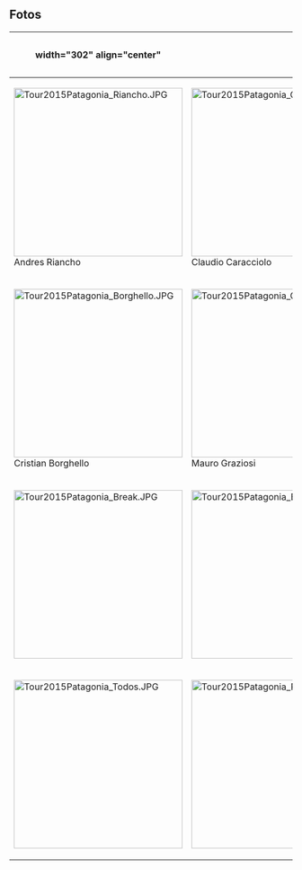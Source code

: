 ## Fotos

<table>
<thead>
<tr class="header">
<th><p>width="302" align="center"</p></th>
<th></th>
<th><p>width="302" align="center"</p></th>
<th></th>
<th><p>width="302" align="center"</p></th>
<th></th>
</tr>
</thead>
<tbody>
<tr class="odd">
<td><p><img src="Tour2015Patagonia_Riancho.JPG" title="fig:Tour2015Patagonia_Riancho.JPG" alt="Tour2015Patagonia_Riancho.JPG" width="300" /><br />
Andres Riancho<br />
</p></td>
<td><p><img src="Tour2015Patagonia_Caracciolo.JPG" title="fig:Tour2015Patagonia_Caracciolo.JPG" alt="Tour2015Patagonia_Caracciolo.JPG" width="300" /><br />
Claudio Caracciolo<br />
</p></td>
<td><p><img src="Tour2015Patagonia_Sorondo.JPG" title="fig:Tour2015Patagonia_Sorondo.JPG" alt="Tour2015Patagonia_Sorondo.JPG" width="300" /><br />
Gustavo Sorondo<br />
</p></td>
<td></td>
<td></td>
<td></td>
</tr>
<tr class="even">
<td><p><img src="Tour2015Patagonia_Borghello.JPG" title="fig:Tour2015Patagonia_Borghello.JPG" alt="Tour2015Patagonia_Borghello.JPG" width="300" /><br />
Cristian Borghello<br />
</p></td>
<td><p><img src="Tour2015Patagonia_Graziosi.JPG" title="fig:Tour2015Patagonia_Graziosi.JPG" alt="Tour2015Patagonia_Graziosi.JPG" width="300" /><br />
Mauro Graziosi<br />
</p></td>
<td><p><img src="Tour2015Patagonia_Campetella.JPG" title="fig:Tour2015Patagonia_Campetella.JPG" alt="Tour2015Patagonia_Campetella.JPG" width="300" /><br />
Marcelo Campetella<br />
</p></td>
<td></td>
<td></td>
<td></td>
</tr>
<tr class="odd">
<td><p><img src="Tour2015Patagonia_Break.JPG" title="fig:Tour2015Patagonia_Break.JPG" alt="Tour2015Patagonia_Break.JPG" width="300" /><br />
</p></td>
<td><p><img src="Tour2015Patagonia_Break1.JPG" title="fig:Tour2015Patagonia_Break1.JPG" alt="Tour2015Patagonia_Break1.JPG" width="300" /><br />
</p></td>
<td><p><img src="Tour2015Patagonia_Break2.JPG" title="fig:Tour2015Patagonia_Break2.JPG" alt="Tour2015Patagonia_Break2.JPG" width="300" /><br />
</p></td>
<td></td>
<td></td>
<td></td>
</tr>
<tr class="even">
<td><p><img src="Tour2015Patagonia_Todos.JPG" title="fig:Tour2015Patagonia_Todos.JPG" alt="Tour2015Patagonia_Todos.JPG" width="300" /><br />
</p></td>
<td><p><img src="Tour2015Patagonia_Pulseras.JPG" title="fig:Tour2015Patagonia_Pulseras.JPG" alt="Tour2015Patagonia_Pulseras.JPG" width="300" /><br />
</p></td>
<td><p><img src="Tour2015Patagonia_Salon.JPG" title="fig:Tour2015Patagonia_Salon.JPG" alt="Tour2015Patagonia_Salon.JPG" width="300" /><br />
</p></td>
<td></td>
<td></td>
<td></td>
</tr>
</tbody>
</table>